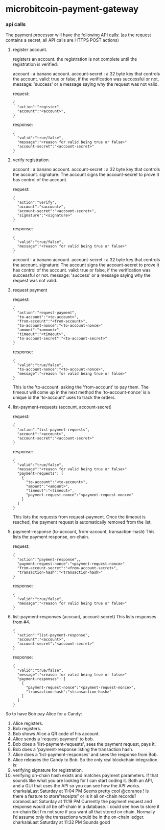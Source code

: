 # microbitcoin-payment-gateway

### api calls

The payment processor will have the following API calls:
(as the request contains a secret, all API calls are HTTPS POST actions)

1) register account.

    registers an account. the registration is not complete until the registration is verified.

    account : a banano account.
    account-secret : a 32 byte key that controls the account.
    valid: true or false, if the verification was successful or not.
    message: 'success' or a message saying why the request was not valid.

    request:
    ```
    {
      "action":"register",
      "account":"<account>",
    }
    ```

    response:
    ```
    {
      "valid":"true/false",
      "message":"<reason for valid being true or false>"
      "account-secret":"<account-secret>"
    }
    ```

2) verify registration.

    account : a banano account.
    account-secret : a 32 byte key that controls the account.
    signature: The account signs the account-secret to prove it has control of the account.

    request:
    ```
    {
      "action":"verify",
      "account":"<account>",
      "account-secret":"<account-secret>",
      "signature":"<signature>"
    }
    ```

    response:
    ```
    {
      "valid":"true/false",
      "message":"<reason for valid being true or false>"
    }
    ```

    account : a banano account.
    account-secret : a 32 byte key that controls the account.
    signature: The account signs the account-secret to prove it has control of the account.
    valid: true or false, if the verification was successful or not.
    message: 'success' or a message saying why the request was not valid.

3) request payment

    request:
    ```
    {
      "action":"request-payment",
      "to-account":"<to-account>",
      "from-account":"<from-account>",
      "to-account-nonce":"<to-account-nonce>"
      "amount":"<amount>",
      "timeout":"<timeout>",
      "to-account-secret":"<to-account-secret>"
    }
    ```

    response:
    ```
    {
      "valid":"true/false",
      "to-account-nonce":"<to-account-nonce>",
      "message":"<reason for valid being true or false>"
    }
    ```


    This is the 'to-account' asking the 'from-account' to pay them.
    The timeout will come up in the next method
    the 'to-account-nonce' is a unique id the 'to-account' uses to track the orders.

3) list-payment-requests (account, account-secret)

    request:
    ```
    {
      "action":"list-payment-requests",
      "account":"<account>",
      "account-secret":"<account-secret>"
    }
    ```

    response:
    ```
    {
      "valid":"true/false",
      "message":"<reason for valid being true or false>"
      "payment-requests": [
        {        
          "to-account":"<to-account>",
          "amount":"<amount>",
          "timeout":"<timeout>",
          "payment-request-nonce":"<payment-request-nonce>"
        }
      ]
    }
    ```

    This lists the requests from request-payment.
    Once the timeout is reached, the payment request is automatically removed from the list.

4) payment-response (to-account, from-account, transaction-hash)
This lists the payment response, on-chain.

    request:
    ```
    {
      "action":"payment-response",,
      "payment-request-nonce":"<payment-request-nonce>"
      "from-account-secret":"<from-account-secret>",
      "transaction-hash":"<transaction-hash>"
    }
    ```

    response:
    ```
    {
      "valid":"true/false",
      "message":"<reason for valid being true or false>"
    }
    ```

5) list-payment-responses (account, account-secret)
This lists responses from #4.

    ```
    {
      "action":"list-payment-response",
      "account":"<account>",
      "account-secret":"<account-secret>"
    }
    ```

    response:
    ```
    {
      "valid":"true/false",
      "message":"<reason for valid being true or false>"
      "payment-responses": [
        {
          "payment-request-nonce":"<payment-request-nonce>",
          "transaction-hash":"<transaction-hash>"
        }
      ]
    }
    ```

So to have Bob pay Alice for a Candy:
1) Alice registers.
2) Bob registers.
3) Bob shows Alice a QR code of his account.
4) Alice sends a 'request-payment' to bob.
5) Bob does a 'list-payment-requests', sees the payment request, pays it.
6) Bob does a 'payment-response listing the transaction hash.
7) Alice does a 'list-payment-responses' and sees the response from Bob.
8) Alice releases the Candy to Bob.
So the only real blockchain integration is:
1) verifying signature for registration.
2) verifying on-chain hash exists and matches payment parameters.
If that sounds like what you are looking for I can start coding it.
Both an API, and a GUI that uses the API so you can see how the API works.
charkalaLast Saturday at 11:04 PM
Seems pretty cool @coranos !
Is there a feature to store“receipts” or is it all on-chain records?
coranosLast Saturday at 11:19 PM
Currently the payment request and response would all be off-chain in a database. I could see how to store it on-chain
But I’m not sure if you want all that stored on chain. Normally I’d assume only the transactions would be in the on-chain ledger.
charkalaLast Saturday at 11:32 PM
Sounds good
